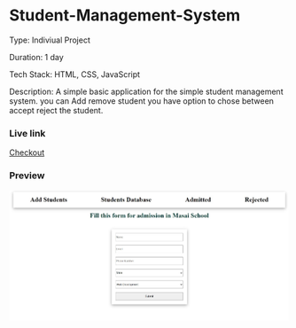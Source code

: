 # Student-Management-System

Type: Indiviual Project

Duration: 1 day

Tech Stack: HTML, CSS, JavaScript

Description:
A simple basic application for the simple student management system. you can Add remove student you have option to chose between accept reject the student. 

### Live link
  [Checkout](https://fascinating-panda-1dbfbc.netlify.app/)
  
### Preview
![](https://github.com/Mozakir178/Student-Management-System/blob/main/Student%20Management%20System/student%20management.jpg)
